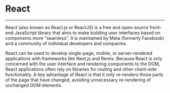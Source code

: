 # React

---
React (also known as React.js or ReactJS) is a free and open-source front-end JavaScript library that aims to make building user interfaces based on components more "seamless". It is maintained by Meta (formerly Facebook) and a community of individual developers and companies.

React can be used to develop single-page, mobile, or server-rendered applications with frameworks like Next.js and Remix. Because React is only concerned with the user interface and rendering components to the DOM, React applications often rely on libraries for routing and other client-side functionality. A key advantage of React is that it only re-renders those parts of the page that have changed, avoiding unnecessary re-rendering of unchanged DOM elements.